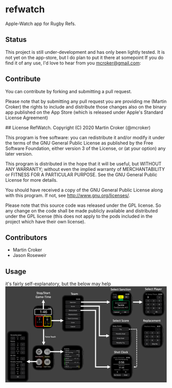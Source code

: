 # refwatch
Apple-Watch app for Rugby Refs.

## Status
This project is still under-development and has only been lightly tested.
It is not yet on the app-store, but I do plan to put it there at somepoint
If you do find it of any use, I'd love to hear from you mcroker@gmail.com:

## Contribute
You can contribute by forking and submitting a pull request.

Please note that by submitting any pull request you are providing me (Martin Croker) the rights to include and distribute those changes also on the binary app published on the App Store (which is released under Apple's Standard License Agreement)

## License
RefWatch. Copyright (C) 2020 Martin Croker (@mcroker)

This program is free software: you can redistribute it and/or modify it under the terms of the GNU General Public License as published by the Free Software Foundation, either version 3 of the License, or (at your option) any later version.

This program is distributed in the hope that it will be useful, but WITHOUT ANY WARRANTY; without even the implied warranty of MERCHANTABILITY or FITNESS FOR A PARTICULAR PURPOSE. See the GNU General Public License for more details.

You should have received a copy of the GNU General Public License along with this program. If not, see http://www.gnu.org/licenses/.

Please note that this source code was released under the GPL license. So any change on the code shall be made publicly available and distributed under the GPL license (this does not apply to the pods included in the project which have their own license).

## Contributors
* Martin Croker
* Jason Roseweir

## Usage
it's fairly self-explanatory, but the below may help
![Usage image](https://github.com/mcroker/refwatch/blob/master/docs/RefWatchUIDesign.png "Usage image")
